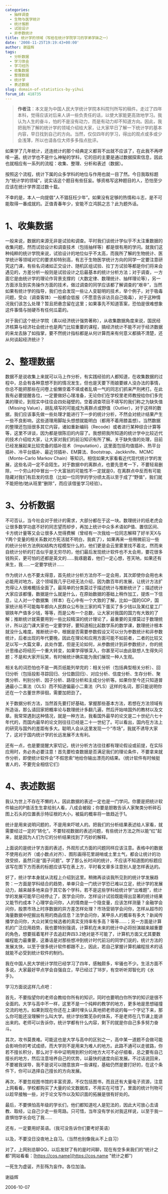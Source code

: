 ```yaml
---
categories:
  - 抽样调查
  - 生物与医学统计
  - 统计推断
  - 试验设计
  - 非参数统计
title: 统计学的领域（写给在统计学院学习的学弟学妹之一）
date: '2008-11-25T19:19:43+00:00'
author: 谢益辉
tags:
  - 分析数据
  - 学习体会
  - 学习经历
  - 收集数据
  - 整理数据
  - 统计学
  - 表述数据
slug: domain-of-statistics-by-yihui
forum_id: 418735
---
```


> **作者注**：本文是为中国人民大学统计学院本科院刊所写的稿件。走过了四年本科，觉得应该对后来人讲一些负责任的话，以使大家能更高效地学习。我认为人生的奋斗，怕的不是没有动力，而是有动力却不知道方向。因此，我把我所了解的统计学的领域介绍给大家，让大家早日了解一下统计学的基本内容，早日找到自己的方向。当然，仅仅四年的学习，得出的观点或多或少会浅薄，所以也请各位大师多多指点批评。<!--more-->

如果学了几年统计，还连统计的那个经典定义都背不出就不应该了，在此我不再啰嗦一遍。统计学也不是什么神秘的学科，它的目的主要是通过数据探索信息，因此也就相应有一系列的流程：收集、整理、分析和表述（数据）。

按照这个流程，统计下属的众多学科的地位与作用也就一目了然。今日我取标题为“统计学的领域”，说实话这个题目有些狂妄。够资格写这种题目的人，恐怕至少应该在统计学界混过数十载。

不幸的是，本人一向提倡“人不猖狂枉少年”。如果没有足够的热情和斗志，是不可能取得一番成就的。正值青春年少，安能不立鸿鹄之志？此为题外话。

# 1、收集数据

一般来说，数据的来源无非是试验和调查。平时我们谈统计学似乎不太注重数据的收集问题，然而试验设计和调查技术（包括抽样等）都是很有用的学问。就我们这种纯粹的统计学院来说，试验设计的地位似乎不太高，而我所了解的生物统计、医学统计等领域对它的要求却特别高，有志于生物医学统计方向的同学一定要注意研究这门课，有些名词诸如正交设计、随机区组试验、拉丁方试验等都是你们将来会遇见的，方差分析一般则是试验设计之后最基本的统计分析方法；对于调查，一方面它是由统计学的理论作背景支撑的（大数定律、数理统计、抽样理论等），另一方面涉及到实务操作方面的技术，做过调查的同学应该都了解调查的“艰辛”，当然如果有统计学的指导，我们也会发现一些让人变聪明的技术，举个例子，对于吸毒问题，受众（调查客体）一般都会低报（不愿意告诉访员自己吸毒），对于这种情况我们该怎么处理？暂且把悬念留在这里；如果事先不知道答案，恐怕是很难想象这件事情与抛硬币有任何瓜葛的。

对于我们这个统计学院（素以经济统计强势著称），从收集数据角度来说，国民经济核算与经济社会统计也是两门比较重要的课程，搞经济统计不能不对于经济数据的来龙去脉了如指掌，要不然统计指标都是从何计算而来有何意义都搞不清楚，还从何谈起经济统计？

# 2、整理数据

数据不是说收集上来就可以马上作分析，有实践经验的人都知道，在收集数据的过程中，总会有各种意想不到的情况发生，但也是天要下雨娘要嫁人没办法的事情，你总不能把那些在问卷上偷懒空着不填或者乱填一气的同志们抓来严刑拷打。在此我有必要提醒各位，一定要做好心理准备，无论你们在学校里老师教授给你们多完美的理论，到现实中往往会四处碰壁的。空着调查项目不填写的我们称之为缺失值（Missing Value），胡乱填写的可能成为离群点或野值（Outlier），对于这样的数据，我们应该事先做一些处理才能进行下一步的统计分析，不然会对统计结果产生一些不良影响，这些道理用脚趾头想想就能明白（都用不着用膝盖想）。当然数据的整理还包括很多其它内容，诸如重新编码（Recode）或者进行某种综合计算等等，这里不详谈，因为都是很陈旧的内容了。我想把我所知道的统计学中比较近代的技术介绍给大家，让大家对我们的前沿知识有所了解。关于缺失值的处理，目前已经发展起来比较完备的插补技术（Imputation），这里面包括均值插补、热平台插补、冷平台插补、最近邻插补、EM算法、Bootstrap、Jackknife、MCMC（Monte-Carlo Markov Chain）等知识。相信如果大家看看近代现代统计学的发展，这些名词一定不会陌生。对于数据中的离群点，也要先思考一下，不要轻易删除，一个穷山村中冒出一个大富翁的可能性不一定就是0，在离群点中反而有可能隐藏对我们有启发的信息（比如一位同学的学分绩太高以至于成了“野值”，我们就不能把他/她从班里“删除”，而应该借鉴学习经验）。

# 3、分析数据

不可否认，当今社会对于统计的需求，大部分都在于这一块。数理统计的纸老虎会让很多数学功底不好的同志望而却步，再加上统计中众多术语如P值、置信区间、卡方统计量等又会让很多人觉得费解（曾经有一次我给一位同志解释了好半天X与Y两个变量的相关系数对方死活就不明白，我疯了），如果再来一些稍微前沿一些的统计分析方法例如结构方程模型什么的，他们更是会云里雾里找不着北，然而来自统计分析的打击似乎是无穷尽的，他们最后发现统计软件也不太会用，要花很多钱购买，更可怕的还都是英文的……我琢磨着，他们一定心想，苍天呐，如果还有来生，我……一定要学统计……

作为统计人也不要太得意，首先统计分析方法你不一定会用，其次即使你会用也未必能用对地方。这个领域我几乎已经无法介绍，因为数百年的发展，让统计方法扩充得让人很难概括全面了。最简单的分类莫过于描述统计与推断统计了；描述统计大家应该都懂，数据是什么就是什么，在原始数据的基础上稍作加工，提炼一下信息，让人对一个数据集（样本）在心中有一个大致的了解，比如一国的GDP，国家统计局不可能每年都向人民群众公布张三家的鸡下蛋买了多少钱以及某红星工厂钢铁年产值多少钱，等等，而是公布一个总数，让大家对我国的国力有大致的了解；推断统计就需要用到一些比较精深的统计理论了，最重要的支撑莫过于数理统计，所以这门课大家也一定要学好，要知道相比起数学系的数学课，数理统计根本就没什么难度。推断统计中，根据是否需要参数假设又可以分为参数统计和非参数统计，后者出现的年代要晚，因此在理论和应用方面可能不如前者，二者的比较又足以写一大篇文章，此处作罢，但是无论如何，从参数统计到非参数统计，你的统计思维必将经历一个重大转变，如果学得够深入，你甚至可以由此联想人生得失问题；不是和大家开玩笑，有时候统计确实能为我们展现一种人生观。

相关名的词恐怕也不是一两页纸能列举完的：相关分析（包括典型相关分析）、回归分析（包括投影寻踪回归、分位数回归）、对应分析、信度分析、生存分析、聚类分析、判别分析、因子分析、路径分析和主成分分析等。如果你至今还只知道普通最小二乘法（OLS）而不知道偏最小二乘法（PLS）这样的名词，那只能说明你还在一个古董世界徘徊，需要加把劲了。

关于数据分析方法，当然首先要打好基础，掌握那些基本方法，若想在方法领域有所造诣，那么请回家把概率论与数理统计多翻几遍，然后开始啃国外的教材以及文章。我常常遇到这种情况，就是一种方法，我看国外最早的论文是二十世纪六七十年代的，而国内最早的论文则往往已经是二十一世纪了。可以看出，国内在方法上的研究与国外的差距有多大。聪明人会从这里发现一个“市场”，我就不诱导大家了，这对于国内统计学的长远发展不太有利。

还有一点，也是要提醒大家切记，统计分析方法往往都有理论假设或前提，在实际应用时，务必务必要注意！首先要检查数据是否满足我们的理论条件，不要拿来就作分析，即使统计软件会“不假思索”地给你输出漂亮的结果。（统计软件有时候挺害人的，不要完全相信它们）

# 4、表述数据

我认为世上不存在不懒的人，因此数据的表述一定也是一门学问。你要是把统计软件输出的P值活生生拿给别人看，八成会被殴；你要是胆敢告诉人家聚类分析碎石图上石头的位置表示特征根的大小，被扁的概率将一致趋近于1。

统计是用来说明问题的，不是用来吓唬人的。把我们的分析结果表述给人家看，就需要经过一定的“转化”。不要轻视数据的表述问题，有些统计方法之所以能“红”起来，就是因为人们为它的分析结果找到了巧妙的解释。

上面说的是统计学方面的表述，外观形式方面的问题同样应该注意。表格中的数据不使用右对齐（或小数点对齐）、图形画得花里胡哨或土里土气，都会让统计的功效受损，虽然只是“面子问题”。学了那么长时间的统计，不应该不知道图的标题应该写在图下方而表的标题应该写在表上方，平时看文章多注意别人是怎样表达的。

好了，统计学本身就从流程上介绍到这里。稍微再谈谈我所见到的统计学发展趋势：一方面是学科结合的趋势，单单只会一门统计学恐已难以立足，统计学的发展动力，越来越多地来自于其它各个学科，若不是这些学科给统计学“出难题”，统计学的发展可能早已经停止了，医学会问你，怎样设计试验既能得出显著的统计结果又能节约成本？心理学会问你，人的情商是一个隐变量，应该怎样测量？金融学会问你，股票市场上时序数据的异方差怎样处理？市场营销学会问你，怎样从超市的海量数据中挖掘出有用的商品信息？法学会问你，某甲杀人的概率有多大？新闻传播学会问你，大众对某位候选者的真实支持率有多高？等等……；另一方面是计算机的广泛应用趋势，我也要特别强调，计算机在未来的统计中必将扮演越来越重要的角色，想要摇着笔杆子去追赶奔四3.2绝对是不可能了，计算机方面又尤其要数编程能力最重要，这番话是对那些想冲到统计时代前沿的同学们说的，统计方法的发展太快，以至于很多统计软件都跟不上，因此，若自己掌握计算机编程技术的话就能不必受到统计软件的制约。

我在中国人民大学统计学院已经学习了四年，感触颇多，牢骚也不少。生活方面不多说，大家最好早点学会自强自立，早已经过了18岁，有空听听郑智化的《水手》。

学习方面说这样几点吧：

首先，不要指望你的老师会教给你所有的知识，同时也要明白你所学的知识是很不全面的。大学与高中不一样，这里不是一个纯粹的教学的地方，更多地是思想碰撞交流的地方。如果到现在你还在上课时埋头认真地把老师说的每一个字记下来，那么你可能还没理解什么叫大学。统计学纷繁芜杂的体系，不是老师在几节课上能讲出来的。老师可以告诉你，统计学都有什么内容，剩下的就是你自己多多努力奋斗。

其次，攻书莫畏难。可能这也是大学与高中的区别之一，高中某一道题不会做可能会影响你的考试成绩，而大学则不是用来为难人的地方。此路不通可以走彼路，你若不擅长积分，那么对于书中证明用到积分的地方大可不必仔细看，总之要有自己擅长的地方，然后注意培养自己的优势，以最快的速度向前发展。不过话说回来，不要被我误导，我不是说可以随意放弃一些课程，基础仍然是要打好的，在这个条件下，你可以选择自己擅长的方向发展。

再次，不要忽视图书馆的丰富资源，不仅包括图书，而且还有大量电子资源，注意上网看看，学校都购买了大量的论文数据库，不用实在可惜了。里面的统计刊物可以趁早接触一些，对于论文写作以及知识面的拓展是很有好处的。

最后，不要惧怕高年级的学长们，他们都知道吃人是犯法的，因此大可放心去请教、取经，让自己少走一些弯路。只可惜，当年没有学长对我这样说，以至于我一直惧怕学长会吃了我……

还有，一定要用好英语。（我可没告诉你们要考好英语）

以及，不要没日没夜地上自习。（当然也别像我从不上自习）

对了，上网别总聊QQ，以后发财了有的是时间聊，现在有空多来我们的“统计之都”网站看看：[https://cos.name](https://cos.name "统计之都")

一死生为虚诞，齐彭殇为妄作。各位加油。

谢益辉

2006-10-07

